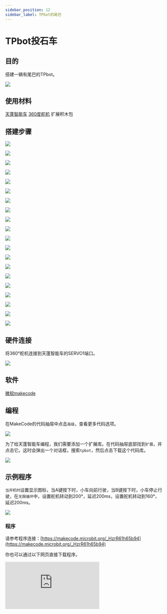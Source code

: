 ```yaml
---
sidebar_position: 12
sidebar_label: TPbot的尾巴
---
```


# TPbot投石车

## 目的

搭建一辆有尾巴的TPbot。


![](./images/tpbot-brick-expansion-case-12-01.png)

## 使用材料


[天蓬智能车](https://www.elecfreaks.com/tpbot.html)
[360度舵机](https://www.elecfreaks.com/geekservo-2kg-360-degrees-compatible-with-lego.html)
扩展积木包



## 搭建步骤

![](./images/tpbot-brick-expansion-step-12-01.png)

![](./images/tpbot-brick-expansion-step-12-02.png)

![](./images/tpbot-brick-expansion-step-12-03.png)

![](./images/tpbot-brick-expansion-step-12-04.png)

![](./images/tpbot-brick-expansion-step-12-05.png)

![](./images/tpbot-brick-expansion-step-12-06.png)

![](./images/tpbot-brick-expansion-step-12-07.png)

![](./images/tpbot-brick-expansion-step-12-08.png)

![](./images/tpbot-brick-expansion-step-12-09.png)

![](./images/tpbot-brick-expansion-step-12-10.png)

![](./images/tpbot-brick-expansion-step-12-11.png)

![](./images/tpbot-brick-expansion-step-12-12.png)

![](./images/tpbot-brick-expansion-step-12-13.png)

![](./images/tpbot-brick-expansion-step-12-14.png)

![](./images/tpbot-brick-expansion-step-12-15.png)

![](./images/tpbot-brick-expansion-step-12-16.png)

![](./images/tpbot-brick-expansion-step-12-17.png)

![](./images/tpbot-brick-expansion-step-12-18.png)

![](./images/tpbot-brick-expansion-step-12-19.png)

![](./images/tpbot-brick-expansion-step-12-20.png)

## 硬件连接

将360°舵机连接到天蓬智能车的SERVO1端口。

![](./images/tpbot-brick-expansion-case-01-02.png)


## 软件

[微软makecode](https://makecode.microbit.org/#)


## 编程



在MakeCode的代码抽屉中点击`高级`，查看更多代码选项。

![](./images/tpbot-brick-expansion-case-01-03.png)

为了给天蓬智能车编程，我们需要添加一个扩展库。在代码抽屉底部找到`扩展`，并点击它。这时会弹出一个对话框，搜索`tpbot`，然后点击下载这个代码库。

![](./images/tpbot-brick-expansion-case-01-04.png)


## 示例程序

`当开机时`设置显示图标，当A键按下时，小车向前行驶，当B键按下时，小车停止行驶，在`无限循环`中，设置舵机转动到200°，延迟200ms，设置舵机转动到160°，延迟200ms。

![](./images/tpbot-brick-expansion-case-12-05.png)


### 程序

请参考程序连接：[https://makecode.microbit.org/_HzrR61h65b94](https://makecode.microbit.org/_HzrR61h65b94)

你也可以通过以下网页直接下载程序。

<div
    style={{
        position: 'relative',
        paddingBottom: '60%',
        overflow: 'hidden',
    }}
>
    <iframe
        src="https://makecode.microbit.org/_HzrR61h65b94"
        frameborder="0"
        sandbox="allow-popups allow-forms allow-scripts allow-same-origin"
        style={{
            position: 'absolute',
            width: '100%',
            height: '100%',
        }}
    />
</div>

## 结论


当开机时，TPbot开始摇尾巴，当A键按下时，TPbot往前行驶，当B键按下时，TPbot停止行驶。
